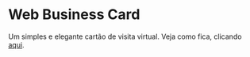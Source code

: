 # Web Business Card

Um simples e elegante cartão de visita virtual. Veja como fica, clicando [aqui](https://wendeldu.art).

